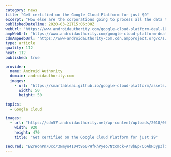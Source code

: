 ```yaml
---
category: news
title: "Get certified on the Google Cloud Platform for just $9"
excerpt: "How else are the corporations going to process all the data they hold about us? Get fully trained for the Google Data Engineer and Cloud Architect certification exams. Over 2,000 people have already signed up, but the deal is ending soon. To find out more, follow the link below."
publishedDateTime: 2020-03-22T15:06:00Z
webUrl: "https://www.androidauthority.com/google-cloud-platform-deal-1095642/"
ampWebUrl: "https://www.androidauthority.com/google-cloud-platform-deal-1095642/amp/"
cdnAmpWebUrl: "https://www-androidauthority-com.cdn.ampproject.org/c/s/www.androidauthority.com/google-cloud-platform-deal-1095642/amp/"
type: article
quality: 112
heat: 112
published: true

provider:
  name: Android Authority
  domain: androidauthority.com
  images:
    - url: "https://smartableai.github.io/google-cloud-platform/assets/images/organizations/androidauthority.com-50x50.jpg"
      width: 50
      height: 50

topics:
  - Google Cloud

images:
  - url: "https://cdn57.androidauthority.net/wp-content/uploads/2018/08/Google-Eye-920x470.jpg"
    width: 920
    height: 470
    title: "Get certified on the Google Cloud Platform for just $9"

secured: "BZrWonPn/Dcc/3Nmyu4I04t960PHfRhPyeo7Ntcmck+Ar8bEp/C6AbH3yp3li6Yv2l/T/J7QXHHlXSQHgYgxxdbpDAxrWf240pqrhjOX/Hm62bnrRN2HHeLWEw4M4H5rcyDr7++oErmYE8t0nxboChg+kHzb9lOVw4jqfZaKWwW5FfIy2n/snZWKaCDCW6uCXAH1C5/Mw01r2A8b/ntDCrFuDAHK6SVKUXfryI0/7OPL7QE2e16L1ZkqQdRE1IBUEfaNvdbUeCtNkvbNt+rOqC0zU6E1UHI0nSEqJkJkqR8SjEHrC84SB7EcN41hRQoMBgcTjY1QZHz3e+7s5rJ0eoP5tn9MqbEHN/dExFeFwH3h3XyyYzwbRnCbuX862XdQ1KJWIT+k7ySugMCdcyUrhQX+Yyp93Zotu58ktHomCgd2alRww1VVQURvwDmbdSYgMaS54DMoCAzaO+lhvEzTe99cUM8G7tUo1JL0GWnjKp8=;iXGxOryH46ZKHtNuguWLdg=="
---
```


